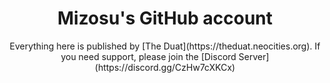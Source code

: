 <h1 align="center">Mizosu's GitHub account</h1>
<center> Everything here is published by [The Duat](https://theduat.neocities.org). If you need support, please join the [Discord Server](https://discord.gg/CzHw7cXKCx) </center>
